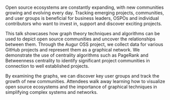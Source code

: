 Open source ecosystems are constantly expanding, with new communities growing and evolving every day. Tracking emerging projects, communities, and user groups is beneficial for business leaders, OSPOs and individual contributors who want to invest in, support and discover exciting projects.

This talk showcases how graph theory techniques and algorithms can be used to depict open source communities and uncover the relationships between them. Through the Augur OSS project, we collect data for various GitHub projects and represent them as a graphical network. We demonstrate the use of centrality algorithms such as PageRank and Betweenness centrality to identify significant project communities in connection to well established projects.

By examining the graphs, we can discover key user groups and track the growth of new communities. Attendees walk away learning how to visualize open source ecosystems and the importance of graphical techniques in simplifying complex systems and networks.
